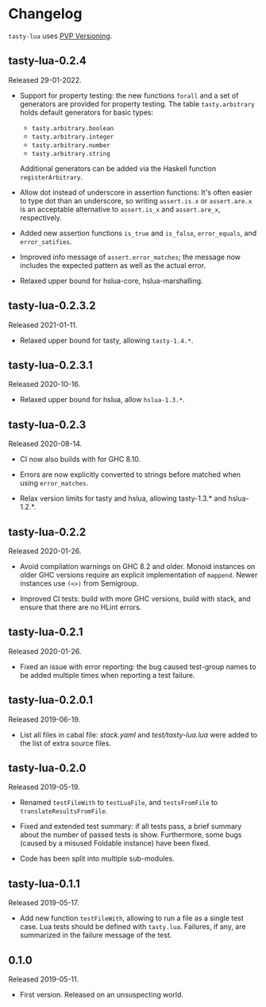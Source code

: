 # Changelog

`tasty-lua` uses [PVP Versioning][].

## tasty-lua-0.2.4

Released 29-01-2022.

-   Support for property testing: the new functions `forall` and a
    set of generators are provided for property testing. The table
    `tasty.arbitrary` holds default generators for basic types:

    -    `tasty.arbitrary.boolean`
    -    `tasty.arbitrary.integer`
    -    `tasty.arbitrary.number`
    -    `tasty.arbitrary.string`

    Additional generators can be added via the Haskell function
    `registerArbitrary`.

-   Allow dot instead of underscore in assertion functions: It's
    often easier to type dot than an underscore, so writing
    `assert.is.x` or `assert.are.x` is an acceptable alternative
    to `assert.is_x` and `assert.are_x`, respectively.

-   Added new assertion functions `is_true` and `is_false`,
    `error_equals`, and `error_satifies`.

-   Improved info message of `assert.error_matches`; the message
    now includes the expected pattern as well as the actual error.

-   Relaxed upper bound for hslua-core, hslua-marshalling.

## tasty-lua-0.2.3.2

Released 2021-01-11.

-   Relaxed upper bound for tasty, allowing `tasty-1.4.*`.

## tasty-lua-0.2.3.1

Released 2020-10-16.

-   Relaxed upper bound for hslua, allow `hslua-1.3.*`.

## tasty-lua-0.2.3

Released 2020-08-14.

-   CI now also builds with for GHC 8.10.

-   Errors are now explicitly converted to strings before matched
    when using `error_matches`.

-   Relax version limits for tasty and hslua, allowing tasty-1.3.*
    and hslua-1.2.*.

## tasty-lua-0.2.2

Released 2020-01-26.

-   Avoid compilation warnings on GHC 8.2 and older. Monoid
    instances on older GHC versions require an explicit
    implementation of `mappend`. Newer instances use `(<>)` from
    Semigroup.

-   Improved CI tests: build with more GHC versions, build with
    stack, and ensure that there are no HLint errors.

## tasty-lua-0.2.1

Released 2020-01-26.

-   Fixed an issue with error reporting: the bug caused test-group
    names to be added multiple times when reporting a test
    failure.

## tasty-lua-0.2.0.1

Released 2019-06-19.

-   List all files in cabal file: *stack.yaml* and
    *test/tasty-lua.lua* were added to the list of extra source
    files.

## tasty-lua-0.2.0

Released 2019-05-19.

-   Renamed `testFileWith` to `testLuaFile`, and `testsFromFile`
    to `translateResultsFromFile`.

-   Fixed and extended test summary: if all tests pass, a brief
    summary about the number of passed tests is show. Furthermore,
    some bugs (caused by a misused Foldable instance) have been
    fixed.

-   Code has been split into multiple sub-modules.

## tasty-lua-0.1.1

Released 2019-05-17.

-   Add new function `testFileWith`, allowing to run a file as a
    single test case. Lua tests should be defined with
    `tasty.lua`. Failures, if any, are summarized in the failure
    message of the test.

## 0.1.0

Released 2019-05-11.

-   First version. Released on an unsuspecting world.

  [PVP Versioning]: https://pvp.haskell.org
